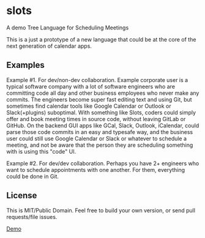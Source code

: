 # slots
A demo Tree Language for Scheduling Meetings

This is a just a prototype of a new language that could be at the core of the next generation of calendar apps.

## Examples

Example #1. For dev/non-dev collaboration. Example corporate user is a typical software company with a lot of software engineers who are committing code all day and other business employees who never make any commits. The engineers become super fast editing text and using Git, but sometimes find calendar tools like Google Calendar or Outlook or Slack(+plugins) suboptimal. With something like Slots, coders could simply offer and book meeting times in source code, without leaving GitLab or GitHub. On the backend GUI apps like GCal, Slack, Outlook, iCalendar, could parse those code commits in an easy and typesafe way, and the business user could still use Google Calendar or Slack or whatever to schedule a meeting, and not be aware that the person they are scheduling something with is using this "code" UI.

Example #2. For dev/dev collaboration. Perhaps you have 2+ engineers who want to schedule appointments with one another. For them, everything could be done in Git.

## License

This is MIT/Public Domain. Feel free to build your own version, or send pull requests/file issues.

[Demo](http://treenotation.org/designer/#grammar%0A%20slotsNode%0A%20%20root%0A%20%20description%20A%20Tree%20Language%20for%20scheduling%20meetings%0A%20%20inScope%20slotNode%0A%20%20catchAllNodeType%20errorNode%0A%20slotNode%0A%20%20firstCellType%20keywordCell%0A%20%20inScope%20abstractPropertyNode%20bookedByNode%0A%20personInitialsCell%0A%20%20highlightScope%20string%0A%20bookedByNode%0A%20%20description%20Add%20your%20initials%20to%20book%20a%20slot.%0A%20%20catchAllCellType%20personInitialsCell%0A%20%20firstCellType%20propertyKeywordCell%0A%20%20single%0A%20abstractPropertyNode%0A%20%20firstCellType%20propertyKeywordCell%0A%20%20todo%20Put%20required%20here.%20Current%20bug%20prevents%20that%20with%20abstract.%0A%20timeNode%0A%20%20extends%20abstractPropertyNode%0A%20%20cells%20timeCell%0A%20timeCell%0A%20%20extends%20intCell%0A%20%20description%20An%20hour%20time%20in%20the%20format%200-23.%0A%20%20todo%20Add%20a%20min%2Fmax%20to%20Cell%2FTypes%0A%20%20enum%2012%2013%2014%2015%2016%2017%2018%0A%20durationCell%0A%20%20enum%2015%2030%0A%20%20extends%20intCell%0A%20durationNode%0A%20%20extends%20abstractPropertyNode%0A%20%20description%20Meeting%20duration%20in%20minutes%0A%20%20cells%20durationCell%0A%20%20required%0A%20dayNode%0A%20%20description%0A%20%20required%0A%20%20extends%20abstractPropertyNode%0A%20%20cells%20dayNameCell%20monthNameCell%20dayNumberCell%20yearCell%0A%20intCell%0A%20%20highlightScope%20constant.numeric.integer%0A%20dayNameCell%0A%20%20enum%20Sunday%20Monday%20Tuesday%20Wednesday%20Thursday%20Friday%20Saturday%0A%20%20highlightScope%20constant.numeric.integer%0A%20dayNumberCell%0A%20%20extends%20intCell%0A%20%20todo%20Add%20a%20min%2Fmax%20to%20Cell%2FTypes%0A%20%20enum%201%202%203%204%205%206%207%208%209%2010%2011%2012%2013%2014%2015%2016%2017%2018%2019%2020%2021%2022%2023%2024%2025%2026%2027%2028%2029%2030%2031%0A%20yearCell%0A%20%20enum%202019%202020%0A%20%20extends%20intCell%0A%20monthNameCell%0A%20%20enum%20January%20February%20March%20April%20May%20June%20July%20August%20September%20October%20November%20December%0A%20%20highlightScope%20constant.numeric.integer%0A%20timeZoneCell%0A%20%20enum%20HawaiiStandardTime%0A%20%20highlightScope%20string%0A%20timeZoneNode%0A%20%20required%0A%20%20cells%20timeZoneCell%0A%20%20extends%20abstractPropertyNode%0A%20propertyKeywordCell%0A%20%20highlightScope%20variable%0A%20keywordCell%0A%20%20highlightScope%20keyword%0A%20errorNode%0A%20%20baseNodeType%20errorNode%0Asample%0A%20slot%0A%20%20timeZone%20HawaiiStandardTime%0A%20%20time%2012%0A%20%20duration%2015%0A%20%20day%20Monday%20July%2029%202019%0A%20%20bookedBy%20foobar)
